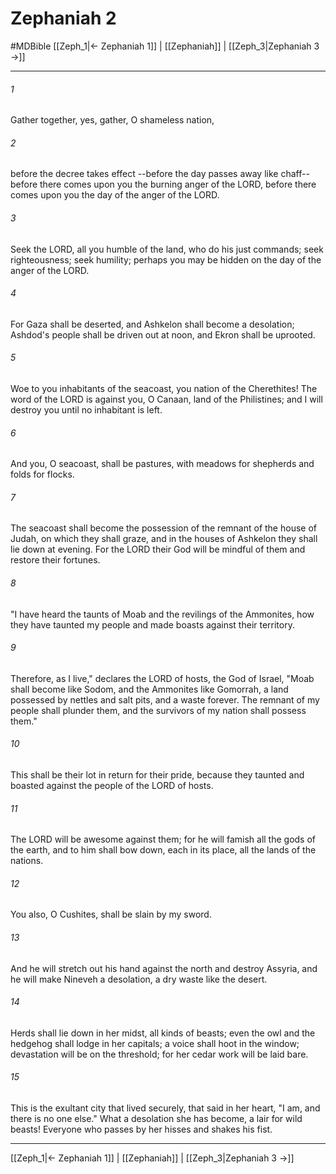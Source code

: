 # Zephaniah 2
#MDBible
[[Zeph_1|← Zephaniah 1]] | [[Zephaniah]] | [[Zeph_3|Zephaniah 3 →]]

***

###### 1 
Gather together, yes, gather, O shameless nation, 

###### 2 
before the decree takes effect --before the day passes away like chaff-- before there comes upon you the burning anger of the LORD, before there comes upon you the day of the anger of the LORD. 

###### 3 
Seek the LORD, all you humble of the land, who do his just commands; seek righteousness; seek humility; perhaps you may be hidden on the day of the anger of the LORD. 

###### 4 
For Gaza shall be deserted, and Ashkelon shall become a desolation; Ashdod's people shall be driven out at noon, and Ekron shall be uprooted. 

###### 5 
Woe to you inhabitants of the seacoast, you nation of the Cherethites! The word of the LORD is against you, O Canaan, land of the Philistines; and I will destroy you until no inhabitant is left. 

###### 6 
And you, O seacoast, shall be pastures, with meadows for shepherds and folds for flocks. 

###### 7 
The seacoast shall become the possession of the remnant of the house of Judah, on which they shall graze, and in the houses of Ashkelon they shall lie down at evening. For the LORD their God will be mindful of them and restore their fortunes. 

###### 8 
"I have heard the taunts of Moab and the revilings of the Ammonites, how they have taunted my people and made boasts against their territory. 

###### 9 
Therefore, as I live," declares the LORD of hosts, the God of Israel, "Moab shall become like Sodom, and the Ammonites like Gomorrah, a land possessed by nettles and salt pits, and a waste forever. The remnant of my people shall plunder them, and the survivors of my nation shall possess them." 

###### 10 
This shall be their lot in return for their pride, because they taunted and boasted against the people of the LORD of hosts. 

###### 11 
The LORD will be awesome against them; for he will famish all the gods of the earth, and to him shall bow down, each in its place, all the lands of the nations. 

###### 12 
You also, O Cushites, shall be slain by my sword. 

###### 13 
And he will stretch out his hand against the north and destroy Assyria, and he will make Nineveh a desolation, a dry waste like the desert. 

###### 14 
Herds shall lie down in her midst, all kinds of beasts; even the owl and the hedgehog shall lodge in her capitals; a voice shall hoot in the window; devastation will be on the threshold; for her cedar work will be laid bare. 

###### 15 
This is the exultant city that lived securely, that said in her heart, "I am, and there is no one else." What a desolation she has become, a lair for wild beasts! Everyone who passes by her hisses and shakes his fist. 

***

[[Zeph_1|← Zephaniah 1]] | [[Zephaniah]] | [[Zeph_3|Zephaniah 3 →]]
